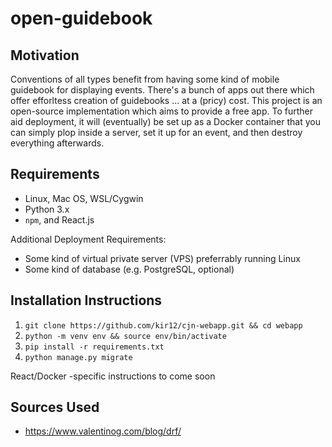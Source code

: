 # open-guidebook

## Motivation

Conventions of all types benefit from having some kind of mobile guidebook for displaying events.
There's a bunch of apps out there which offer efforltess creation of guidebooks ... at a (pricy) cost.
This project is an open-source implementation which aims to provide a free app.
To further aid deployment, it will (eventually) be set up as a Docker container that you can simply plop inside a server, set it up for an event, and then destroy everything afterwards.

## Requirements

- Linux, Mac OS, WSL/Cygwin
- Python 3.x
- `npm`, and React.js 

Additional Deployment Requirements:
- Some kind of virtual private server (VPS) preferrably running Linux
- Some kind of database (e.g. PostgreSQL, optional)

## Installation Instructions

1. `git clone https://github.com/kir12/cjn-webapp.git && cd webapp`
2. `python -m venv env && source env/bin/activate`
3. `pip install -r requirements.txt`
4. `python manage.py migrate`

React/Docker -specific instructions to come soon

## Sources Used

- https://www.valentinog.com/blog/drf/
